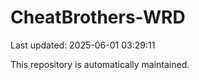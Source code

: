 # CheatBrothers-WRD

Last updated: 2025-06-01 03:29:11

This repository is automatically maintained.
